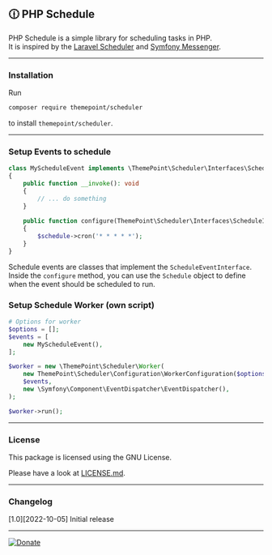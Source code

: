 🕧 PHP Schedule
----------------

PHP Schedule is a simple library for scheduling tasks in PHP.   
It is inspired by the [Laravel Scheduler](https://laravel.com/docs/scheduling) and [Symfony Messenger](https://symfony.com/doc/current/components/messenger.html).

----
### Installation

Run

```bash
composer require themepoint/scheduler
```

to install `themepoint/scheduler`.

----
### Setup Events to schedule

```php
class MyScheduleEvent implements \ThemePoint\Scheduler\Interfaces\ScheduleEventInterface
{
    public function __invoke(): void
    {
        // ... do something
    }
    
    public function configure(ThemePoint\Scheduler\Interfaces\ScheduleInterface $schedule): void
    {
        $schedule->cron('* * * * *');
    }
}
```

Schedule events are classes that implement the `ScheduleEventInterface`.
Inside the `configure` method, you can use the `Schedule` object to define when the event should be scheduled to run.

### Setup Schedule Worker (own script)

```php
# Options for worker
$options = [];
$events = [
    new MyScheduleEvent(),
];

$worker = new \ThemePoint\Scheduler\Worker(
    new ThemePoint\Scheduler\Configuration\WorkerConfiguration($options),
    $events,
    new \Symfony\Component\EventDispatcher\EventDispatcher(),
);

$worker->run();
```

----
### License
This package is licensed using the GNU License.

Please have a look at [LICENSE.md](LICENSE.md).

----

### Changelog
[1.0][2022-10-05] Initial release

---

[![Donate](https://img.shields.io/badge/Donate-PayPal-blue.svg)](https://www.paypal.com/cgi-bin/webscr?cmd=_s-xclick&hosted_button_id=Q98R2QXXMTUF6&source=url)